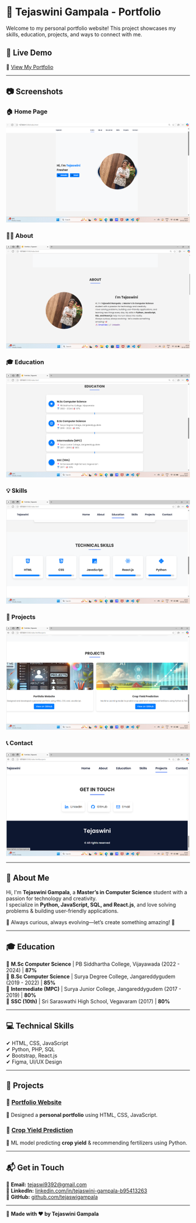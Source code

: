 # 🌟 Tejaswini Gampala - Portfolio

Welcome to my personal portfolio website! This project showcases my skills, education, projects, and ways to connect with me.

## 📌 Live Demo
🔗 [View My Portfolio](https://tejaswigampala.github.io/)

---

## 📷 Screenshots


### 🏠 Home Page  
![Home](assets/img/home.png)



### 👩‍💼 About  
![About](assets/img/about.png)



### 🎓 Education  
![Education](assets/img/education.png)



### 💡 Skills  
![Skills](assets/img/skills.png)



### 📂 Projects  
![Projects](assets/img/project.png)




### 📞 Contact  
![Contact](assets/img/contact.png)



---

## 📖 About Me  
Hi, I'm **Tejaswini Gampala**, a **Master’s in Computer Science** student with a passion for technology and creativity.  
I specialize in **Python, JavaScript, SQL, and React.js**, and love solving problems & building user-friendly applications.

🔹 Always curious, always evolving—let’s create something amazing! 🎯

---

## 🎓 Education  
📍 **M.Sc Computer Science** | PB Siddhartha College, Vijayawada (2022 - 2024) | **87%**  
📍 **B.Sc Computer Science** | Surya Degree College, Jangareddygudem (2019 - 2022) | **85%**  
📍 **Intermediate (MPC)** | Surya Junior College, Jangareddygudem (2017 - 2019) | **80%**  
📍 **SSC (10th)** | Sri Saraswathi High School, Vegavaram (2017) | **80%**  

---

## 💻 Technical Skills  
✔ HTML, CSS, JavaScript  
✔ Python, PHP, SQL  
✔ Bootstrap, React.js  
✔ Figma, UI/UX Design  

---

## 🚀 Projects  

### 📌 [Portfolio Website](https://github.com/tejaswigampala)  
🔹 Designed a **personal portfolio** using HTML, CSS, JavaScript.

### 📌 [Crop Yield Prediction](https://github.com/tejaswigampala)  
🔹 ML model predicting **crop yield** & recommending fertilizers using Python.

---

## 📬 Get in Touch  
📩 **Email:** [tejaswi9392@gmail.com](mailto:tejaswi9392@gmail.com)  
🔗 **LinkedIn:** [linkedin.com/in/tejaswini-gampala-b95413263](https://www.linkedin.com/in/tejaswini-gampala-b95413263)  
🐙 **GitHub:** [github.com/tejaswigampala](https://github.com/tejaswigampala)  

---

📌 **Made with ❤️ by Tejaswini Gampala**  
